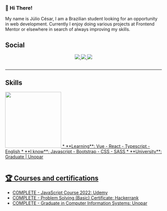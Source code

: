 ### 👋 Hi There!

My name is Júlio César, I am a Brazilian student looking for an opportunity in web development. Currently I enjoy doing various projects at Frontend Mentor or elsewhere in search of always improving my skills.

## Social

<div align="center">
    <a target='_blank' href="https://twitter.com/JulioBs06">
        <img src="https://img.shields.io/badge/Twitter-1DA1F2?style=for-the-badge&logo=twitter&logoColor=white">
    </a>
    <a target='_blank' href="https://www.hackerrank.com/julioxbs">
        <img src="https://img.shields.io/badge/-Hackerrank-2EC866?style=for-the-badge&logo=HackerRank&logoColor=white">
    </a>
    <a target='_blank' href="https://linkedin.com/in/julioxbs">
        <img src="https://img.shields.io/badge/LinkedIn-0077B5?style=for-the-badge&logo=linkedin&logoColor=white">
    </a>
</div>
</center>

##

  
<hr>
    
## Skills

<table>
 <tr>
    <a href="https://github.com/julioxbs">
    <img height="180em" src="https://github-readme-stats.vercel.app/api/top-langs/?username=julioxbs&layout=compact&langs_count=7&theme=dracula"/>
 </tr>
* **Learning**: Vue - React - Typescript - English  
* **I know**: Javascript - Bootstrap - CSS - SASS
* **University**: Graduate | Unopar
</table>


  
## 🏆 Courses and certifications

- COMPLETE - JavaScript Course 2022: Udemy
- COMPLETE - Problem Solving (Basic) Certificate: Hackerrank
- COMPLETE - Graduate in Computer Information Systems: Unopar
